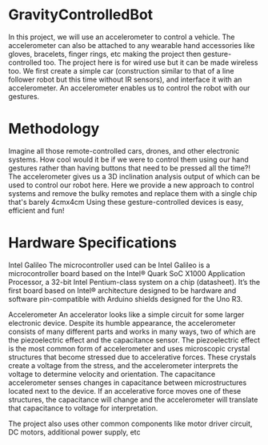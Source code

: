 # GravityControlledBot
In this project, we will use an accelerometer to control a vehicle. The accelerometer can also be attached to any wearable hand accessories like gloves, bracelets, finger rings, etc making the project then gesture-controlled too. The project here is for wired use but it can be made wireless too.
We first create a simple car (construction similar to that of a line follower robot but this time without IR sensors), and interface it with an accelerometer. An accelerometer enables us to control the robot with our gestures.
# Methodology
Imagine all those remote-controlled cars, drones, and other electronic systems. How cool would it be if we were to control them using our hand gestures rather than having buttons that need to be pressed all the time?! The accelerometer gives us a 3D inclination analysis output of which can be used to control our robot here.
Here we provide a new approach to control systems and remove the bulky remotes and replace them with a single chip that's barely 4cmx4cm
Using these gesture-controlled devices is easy, efficient and fun!
# Hardware Specifications
Intel Galileo
The microcontroller used can be Intel Galileo is a microcontroller board based on the Intel® Quark SoC X1000 Application Processor, a 32-bit Intel Pentium-class system on a chip (datasheet). It’s the first board based on Intel® architecture designed to be hardware and software pin-compatible with Arduino shields designed for the Uno R3.

Accelerometer
An accelerator looks like a simple circuit for some larger electronic device. Despite its humble appearance, the accelerometer consists of many different parts and works in many ways, two of which are the piezoelectric effect and the capacitance sensor. The piezoelectric effect is the most common form of accelerometer and uses microscopic crystal structures that become stressed due to accelerative forces. These crystals create a voltage from the stress, and the accelerometer interprets the voltage to determine velocity and orientation.
The capacitance accelerometer senses changes in capacitance between microstructures located next to the device. If an accelerative force moves one of these structures, the capacitance will change and the accelerometer will translate that capacitance to voltage for interpretation.

The project also uses other common components like motor driver circuit, DC motors, additional power supply, etc
